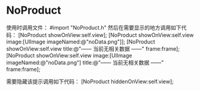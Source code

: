 # NoProduct
使用时调用文件：
#import "NoProduct.h"
然后在需要显示的地方调用如下代码：
    [NoProduct showOnView:self.view];
    [NoProduct showOnView:self.view image:[UIImage imageNamed:@"noData.png"]];
    [NoProduct showOnView:self.view title:@"—— 当前无相关数据 ——" frame:frame];
    [NoProduct showOnView:self.view image:[UIImage imageNamed:@"noData.png"] title:@"—— 当前无相关数据 ——" frame:frame];

需要隐藏该提示调用如下代码：
    [NoProduct hiddenOnView:self.view];
